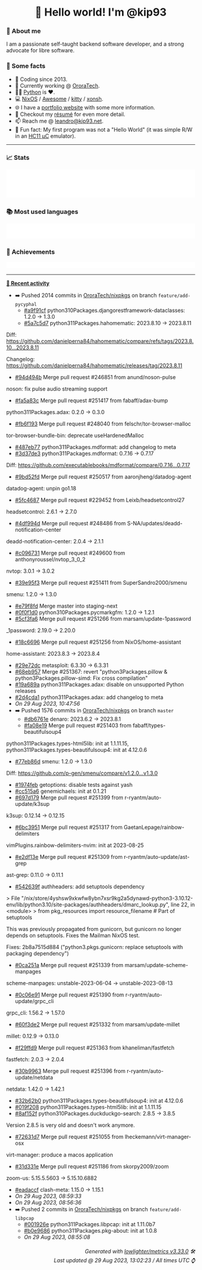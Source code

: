 <!-- README template, populated using this action:
     https://github.com/kip93/kip93/blob/main/.github/workflows/readme.yml. -->

<h1 align="center">👋 Hello world! I'm @kip93</h1> <!-- LOGIN => username -->

### 👤 About me

I am a passionate self-taught backend software developer, and a strong advocate for libre software.


### 💬 Some facts

* 📅 Coding since 2013.
* 💼 Currently working @ [OroraTech](https://ororatech.com/).
* 👨‍💻 [Python](https://github.com/search?q=user%3Akip93&l=python) is ❤️. <!-- LOGIN => username -->
* 💻 [NixOS](https://github.com/NixOS/) /
     [Awesome](https://github.com/awesomeWM/) /
     [kitty](https://github.com/kovidgoyal/kitty/) /
     [xonsh](https://github.com/xonsh/).
* 🌐 I have a [portfolio website](https://kip93.net/) with some more information.
* 📝 Checkout my [résumé](https://kip93.net/resume/) for even more detail.
* 📫 Reach me @ [leandro@kip93.net](mailto:leandro@kip93.net).
* 🎲 Fun fact: My first program was not a "Hello World" (it was simple R/W in an [HC11 µC](https://en.wikipedia.org/wiki/68HC11) emulator).


-----------------------------------------------------------------------------------------------------------------------


### 📈 Stats

![](./stats.svg)


### 📚 Most used languages <!-- by percentage, in decreasing order -->

![](./languages.svg)


### 🏅 Achievements

![](./achievements.svg)


-----------------------------------------------------------------------------------------------------------------------


**[📰 Recent activity](https://github.com/kip93)**
* ➡️ Pushed 2014 commits in [OroraTech/nixpkgs](https://github.com/OroraTech/nixpkgs) on branch `feature/add-pycyphal`
  * [#a9f91cf](https://github.com/OroraTech/nixpkgs/commit/a9f91cf) python310Packages.djangorestframework-dataclasses: 1.2.0 -&gt; 1.3.0
  * [#5a7c5d7](https://github.com/OroraTech/nixpkgs/commit/5a7c5d7) python311Packages.hahomematic: 2023.8.10 -&gt; 2023.8.11

Diff: https://github.com/danielperna84/hahomematic/compare/refs/tags/2023.8.10...2023.8.11

Changelog: https://github.com/danielperna84/hahomematic/releases/tag/2023.8.11
  * [#94d494b](https://github.com/OroraTech/nixpkgs/commit/94d494b) Merge pull request #246851 from anund/noson-pulse

noson: fix pulse audio streaming support
  * [#fa5a83c](https://github.com/OroraTech/nixpkgs/commit/fa5a83c) Merge pull request #251417 from fabaff/adax-bump

python311Packages.adax: 0.2.0 -&gt; 0.3.0
  * [#fb6f193](https://github.com/OroraTech/nixpkgs/commit/fb6f193) Merge pull request #248040 from felschr/tor-browser-malloc

tor-browser-bundle-bin: deprecate useHardenedMalloc
  * [#487eb77](https://github.com/OroraTech/nixpkgs/commit/487eb77)  python311Packages.mdformat: add changelog to meta
  * [#3d37de3](https://github.com/OroraTech/nixpkgs/commit/3d37de3) python311Packages.mdformat: 0.7.16 -&gt; 0.7.17

Diff: https://github.com/executablebooks/mdformat/compare/0.7.16...0.7.17
  * [#9bd52fd](https://github.com/OroraTech/nixpkgs/commit/9bd52fd) Merge pull request #250517 from aaronjheng/datadog-agent

datadog-agent: unpin go1.18
  * [#5fc4687](https://github.com/OroraTech/nixpkgs/commit/5fc4687) Merge pull request #229452 from Leixb/headsetcontrol27

headsetcontrol: 2.6.1 -&gt; 2.7.0
  * [#4df994d](https://github.com/OroraTech/nixpkgs/commit/4df994d) Merge pull request #248486 from S-NA/updates/deadd-notification-center

deadd-notification-center: 2.0.4 -&gt; 2.1.1
  * [#c096731](https://github.com/OroraTech/nixpkgs/commit/c096731) Merge pull request #249600 from anthonyroussel/nvtop_3_0_2

nvtop: 3.0.1 -&gt; 3.0.2
  * [#39e95f3](https://github.com/OroraTech/nixpkgs/commit/39e95f3) Merge pull request #251411 from SuperSandro2000/smenu

smenu: 1.2.0 -&gt; 1.3.0
  * [#e79f8fd](https://github.com/OroraTech/nixpkgs/commit/e79f8fd) Merge master into staging-next
  * [#0f0f1d0](https://github.com/OroraTech/nixpkgs/commit/0f0f1d0) python310Packages.pycmarkgfm: 1.2.0 -&gt; 1.2.1
  * [#5cf3fa6](https://github.com/OroraTech/nixpkgs/commit/5cf3fa6) Merge pull request #251266 from marsam/update-1password

_1password: 2.19.0 -&gt; 2.20.0
  * [#18c6696](https://github.com/OroraTech/nixpkgs/commit/18c6696) Merge pull request #251256 from NixOS/home-assistant

home-assistant: 2023.8.3 -&gt; 2023.8.4
  * [#29e72dc](https://github.com/OroraTech/nixpkgs/commit/29e72dc) metasploit: 6.3.30 -&gt; 6.3.31
  * [#68eb957](https://github.com/OroraTech/nixpkgs/commit/68eb957) Merge #251367: revert &#34;python3Packages.pillow &amp; python3Packages.pillow-simd: Fix cross compilation&#34;
  * [#19a689a](https://github.com/OroraTech/nixpkgs/commit/19a689a) python311Packages.adax: disable on unsupported Python releases
  * [#2d4cda1](https://github.com/OroraTech/nixpkgs/commit/2d4cda1) python311Packages.adax: add changelog to meta
  * *On 29 Aug 2023, 10:47:56*
* ➡️ Pushed 1576 commits in [OroraTech/nixpkgs](https://github.com/OroraTech/nixpkgs) on branch `master`
  * [#db6761e](https://github.com/OroraTech/nixpkgs/commit/db6761e) denaro: 2023.6.2 -&gt; 2023.8.1
  * [#fa08e19](https://github.com/OroraTech/nixpkgs/commit/fa08e19) Merge pull request #251403 from fabaff/types-beautifulsoup4

 python311Packages.types-html5lib: init at 1.1.11.15, python311Packages.types-beautifulsoup4: init at 4.12.0.6
  * [#77eb86d](https://github.com/OroraTech/nixpkgs/commit/77eb86d) smenu: 1.2.0 -&gt; 1.3.0

Diff: https://github.com/p-gen/smenu/compare/v1.2.0...v1.3.0
  * [#1974feb](https://github.com/OroraTech/nixpkgs/commit/1974feb) getoptions: disable tests against yash
  * [#cc515a6](https://github.com/OroraTech/nixpkgs/commit/cc515a6) genemichaels: init at 0.1.21
  * [#697d179](https://github.com/OroraTech/nixpkgs/commit/697d179) Merge pull request #251399 from r-ryantm/auto-update/k3sup

k3sup: 0.12.14 -&gt; 0.12.15
  * [#6bc3951](https://github.com/OroraTech/nixpkgs/commit/6bc3951) Merge pull request #251317 from GaetanLepage/rainbow-delimiters

vimPlugins.rainbow-delimiters-nvim: init at 2023-08-25
  * [#e2df13e](https://github.com/OroraTech/nixpkgs/commit/e2df13e) Merge pull request #251309 from r-ryantm/auto-update/ast-grep

ast-grep: 0.11.0 -&gt; 0.11.1
  * [#542639f](https://github.com/OroraTech/nixpkgs/commit/542639f) authheaders: add setuptools dependency

&gt; File &#34;/nix/store/4yshsw9xkwfw8ybn7xsr9kg2a5dynawd-python3-3.10.12-env/lib/python3.10/site-packages/authheaders/dmarc_lookup.py&#34;, line 22, in &lt;module&gt;
&gt;   from pkg_resources import resource_filename  # Part of setuptools

This was previously propagated from gunicorn, but gunicorn no longer
depends on setuptools.  Fixes the Mailman NixOS test.

Fixes: 2b8a7515d884 (&#34;python3.pkgs.gunicorn: replace setuptools with packaging dependency&#34;)
  * [#0ca251a](https://github.com/OroraTech/nixpkgs/commit/0ca251a) Merge pull request #251339 from marsam/update-scheme-manpages

scheme-manpages: unstable-2023-06-04 -&gt; unstable-2023-08-13
  * [#0c06e91](https://github.com/OroraTech/nixpkgs/commit/0c06e91) Merge pull request #251390 from r-ryantm/auto-update/grpc_cli

grpc_cli: 1.56.2 -&gt; 1.57.0
  * [#60f3de2](https://github.com/OroraTech/nixpkgs/commit/60f3de2) Merge pull request #251332 from marsam/update-millet

millet: 0.12.9 -&gt; 0.13.0
  * [#f29ffd9](https://github.com/OroraTech/nixpkgs/commit/f29ffd9) Merge pull request #251363 from khaneliman/fastfetch

fastfetch: 2.0.3 -&gt; 2.0.4
  * [#30b9963](https://github.com/OroraTech/nixpkgs/commit/30b9963) Merge pull request #251396 from r-ryantm/auto-update/netdata

netdata: 1.42.0 -&gt; 1.42.1
  * [#32b62b0](https://github.com/OroraTech/nixpkgs/commit/32b62b0) python311Packages.types-beautifulsoup4: init at 4.12.0.6
  * [#019f208](https://github.com/OroraTech/nixpkgs/commit/019f208) python311Packages.types-html5lib: init at 1.1.11.15
  * [#8af152f](https://github.com/OroraTech/nixpkgs/commit/8af152f) python310Packages.duckduckgo-search: 2.8.5 -&gt; 3.8.5

Version 2.8.5 is very old and doesn&#39;t work anymore.
  * [#72631d7](https://github.com/OroraTech/nixpkgs/commit/72631d7) Merge pull request #251055 from lheckemann/virt-manager-osx

virt-manager: produce a macos application
  * [#31d331e](https://github.com/OroraTech/nixpkgs/commit/31d331e) Merge pull request #251186 from skorpy2009/zoom

zoom-us: 5.15.5.5603 -&gt; 5.15.10.6882
  * [#eadaccf](https://github.com/OroraTech/nixpkgs/commit/eadaccf) clash-meta: 1.15.0 -&gt; 1.15.1
  * *On 29 Aug 2023, 08:59:33*
  * *On 29 Aug 2023, 08:56:36*
* ➡️ Pushed 2 commits in [OroraTech/nixpkgs](https://github.com/OroraTech/nixpkgs) on branch `feature/add-libpcap`
  * [#001926e](https://github.com/OroraTech/nixpkgs/commit/001926e) python311Packages.libpcap: init at 1.11.0b7
  * [#b0e9686](https://github.com/OroraTech/nixpkgs/commit/b0e9686) python311Packages.pkg-about: init at 1.0.8
  * *On 29 Aug 2023, 08:55:08*
 <!-- Last activity -->


<h6 align="right"><em>
    Generated with <a href="https://github.com/lowlighter/metrics/tree/latest/">lowlighter/metrics v3.33.0</a> 🛠️<br> <!-- VERSION => MAJOR.minor.patch -->
    Last updated @ 29 Aug 2023, 13:02:23 / All times UTC ⌚ <!-- meta.generated => DD/MM/YYYY, hh:mm -->
</em></h6>
